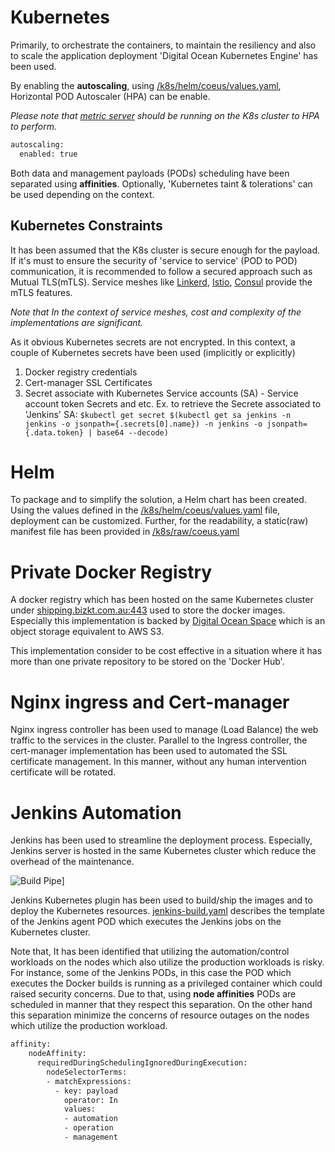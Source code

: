 # Kubernetes
Primarily, to orchestrate the containers, to maintain the resiliency and also to scale the application deployment 'Digital Ocean Kubernetes Engine' has been used.

By enabling the **autoscaling**, using [/k8s/helm/coeus/values.yaml], Horizontal POD Autoscaler (HPA) can be enable.

_Please note that [metric server] should be running on the K8s cluster to HPA to perform._
```sh
autoscaling:
  enabled: true
```
Both data and management payloads (PODs) scheduling have been separated using **affinities**. Optionally, 'Kubernetes taint & tolerations' can be used depending on the context.

## Kubernetes Constraints
It has been assumed that the K8s cluster is secure enough for the payload. If it's must to ensure the security of 'service to service' (POD to POD) communication, it is recommended to follow a secured approach such as Mutual TLS(mTLS). Service meshes like [Linkerd], [Istio], [Consul] provide the mTLS features.

_Note that In the context of service meshes, cost and complexity of the implementations are significant._

As it obvious Kubernetes secrets are not encrypted. In this context, a couple of Kubernetes secrets have been used (implicitly or explicitly)
1. Docker registry credentials
2. Cert-manager SSL Certificates
3. Secret associate with Kubernetes Service accounts (SA) - Service account token Secrets and etc.
    Ex. to retrieve the Secrete associated to 'Jenkins' SA:
`$kubectl get secret $(kubectl get sa jenkins -n jenkins -o jsonpath={.secrets[0].name}) -n jenkins -o jsonpath={.data.token} | base64 --decode)`

# Helm
To package and to simplify the solution, a Helm chart has been created. Using the values defined in the [/k8s/helm/coeus/values.yaml] file, deployment can be customized. Further, for the readability, a static(raw) manifest file has been provided in [/k8s/raw/coeus.yaml]

# Private Docker Registry
A docker registry which has been hosted on the same Kubernetes cluster under [shipping.bizkt.com.au:443] used to store the docker images. Especially this implementation is backed by [Digital Ocean Space] which is an object storage equivalent to AWS S3.

This implementation consider to be cost effective in a situation where it has more than one private repository to be stored on the 'Docker Hub'.

# Nginx ingress and Cert-manager
Nginx ingress controller has been used to manage (Load Balance) the web traffic to the services in the cluster. Parallel to the Ingress controller, the cert-manager implementation has been used to automated the SSL certificate management. In this manner, without any human intervention certificate will be rotated.

# Jenkins Automation
Jenkins has been used to streamline the deployment process. Especially, Jenkins server is hosted in the same Kubernetes cluster which reduce the overhead of the maintenance.

![Build Pipe][jenkins-pipeline]]

Jenkins Kubernetes plugin has been used to build/ship the images and to deploy the Kubernetes resources. [jenkins-build.yaml] describes the template of the Jenkins agent POD which executes the Jenkins jobs on the Kubernetes cluster.

Note that, It has been identified that utilizing the automation/control workloads on the nodes which also utilize the production workloads is risky. For instance, some of the Jenkins PODs, in this case the POD which executes the Docker builds is running as a privileged container which could raised security concerns. Due to that, using **node affinities** PODs are scheduled in manner that they respect this separation. On the other hand this separation minimize the concerns of resource outages on the nodes which utilize the production workload.

```sh
affinity:
    nodeAffinity:
      requiredDuringSchedulingIgnoredDuringExecution:
        nodeSelectorTerms:
        - matchExpressions:
          - key: payload
            operator: In
            values:
            - automation
            - operation 
            - management
```
[jenkins-pipeline]: https://i.ibb.co/8YxqbH0/coeus-pipeline.png

[/k8s/helm/coeus/values.yaml]: https://github.com/krishanthisera/coeus/blob/master/k8s/helm/coeus/values.yaml
[metric server]: https://github.com/kubernetes-sigs/metrics-server
[Linkerd]: https://linkerd.io/
[Istio]: https://istio.io/
[Consul]: https://www.consul.io/
[/k8s/raw/coeus.yaml]: https://github.com/krishanthisera/coeus/blob/master/k8s/raw/coeus.yaml
[shipping.bizkt.com.au:443]: shipping.bizkt.com.au:443
[Digital Ocean Space]: https://zhipping.sgp1.digitaloceanspaces.com 
[jenkins-build.yaml]: https://github.com/krishanthisera/coeus/blob/master/jenkins-build.yaml